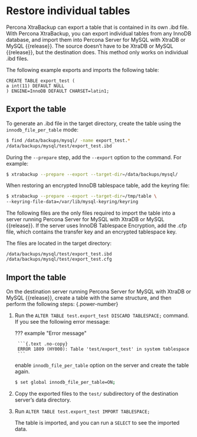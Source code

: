 # Restore individual tables

Percona XtraBackup can export a table that is contained in its own .ibd file. With Percona XtraBackup, you can export individual tables from any InnoDB database, and import them into Percona Server for MySQL with XtraDB or MySQL {{release}}. The source doesn’t have to be XtraDB or MySQL {{release}}, but the destination does. This method only works on individual .ibd files.

The following example exports and imports the following table:

```text
CREATE TABLE export_test (
a int(11) DEFAULT NULL
) ENGINE=InnoDB DEFAULT CHARSET=latin1;
```

## Export the table

To generate an .ibd file in the target directory, create the table using the `innodb_file_per_table` mode:

```{.bash data-prompt="$"}
$ find /data/backups/mysql/ -name export_test.*
/data/backups/mysql/test/export_test.ibd
```

During the `--prepare` step, add the `--export` option to the
command. For example:

```{.bash data-prompt="$"}
$ xtrabackup --prepare --export --target-dir=/data/backups/mysql/
```

When restoring an encrypted InnoDB tablespace table, add the keyring file:

```{.bash data-prompt="$"}
$ xtrabackup --prepare --export --target-dir=/tmp/table \
--keyring-file-data=/var/lib/mysql-keyring/keyring
```

The following files are the only files required to import the table into a server running Percona Server for MySQL with XtraDB or MySQL {{release}}. If the server uses InnoDB Tablespace Encryption, add the .cfp file, which contains the transfer key and an encrypted tablespace key.

The files are located in the target directory:

```text
/data/backups/mysql/test/export_test.ibd
/data/backups/mysql/test/export_test.cfg
```

## Import the table

On the destination server running Percona Server for MySQL with XtraDB or MySQL {{release}}, create a table with the same structure, and then perform the following steps:
{.power-number}

1. Run the `ALTER TABLE test.export_test DISCARD TABLESPACE;` command. If you see the following error message:

    ??? example "Error message"

        ```{.text .no-copy}
        ERROR 1809 (HY000): Table 'test/export_test' in system tablespace
        ```

    enable `innodb_file_per_table` option on the server and create the table again.

    ```{.bash data-prompt="$"}
    $ set global innodb_file_per_table=ON;
    ```

2. Copy the exported files to the `test/` subdirectory of the destination server’s data directory.

3. Run `ALTER TABLE test.export_test IMPORT TABLESPACE;`

    The table is imported, and you can run a `SELECT` to see the imported data.
